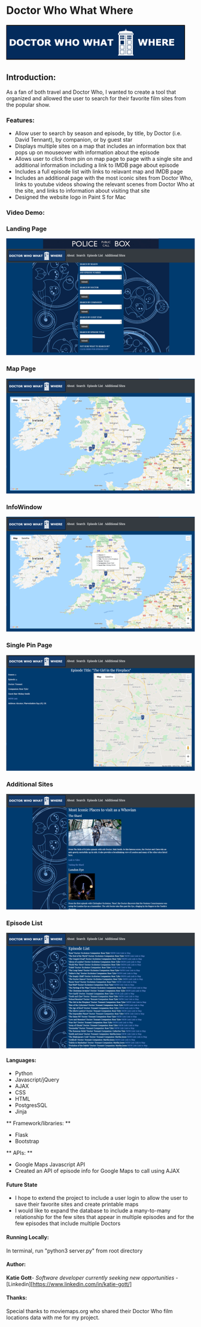# Doctor Who What Where
![alt text](https://github.com/bran0144/Dr.WhoProject/blob/master/static/img/logo.png "Logo Title Text 1")

## Introduction:

As a fan of both travel and Doctor Who, I wanted to create a tool that organized and allowed the user to search for their favorite film sites from the popular show.

### Features:

- Allow user to search by season and episode, by title, by Doctor (i.e. David Tennant), by companion, or by guest star
- Displays multiple sites on a map that includes an information box that pops up on mouseover with information about the episode 
- Allows user to click from pin on map page to page with a single site and additional information including a link to IMDB page about episode
- Includes a full episode list with links to relavant map and IMDB page
- Includes an additional page with the most iconic sites from Doctor Who, links to youtube videos showing the relevant scenes from Doctor Who at the site, and links to information about visiting that site
- Designed the website logo in Paint S for Mac

### Video Demo:

### Landing Page
![alt text](https://github.com/bran0144/Dr.WhoProject/blob/master/static/img/landingpage.png "Landing Page")

### Map Page
![alt text](https://github.com/bran0144/Dr.WhoProject/blob/master/static/img/searched_map.png "Map Page")

### InfoWindow
![alt text](https://github.com/bran0144/Dr.WhoProject/blob/master/static/img/info_window.png "Info Window")

### Single Pin Page
![alt text](https://github.com/bran0144/Dr.WhoProject/blob/master/static/img/singlePin.png "Single Pin Page")

### Additional Sites
![alt text](https://github.com/bran0144/Dr.WhoProject/blob/master/static/img/additional_sites.png "Additional Sites")

### Episode List
![alt text](https://github.com/bran0144/Dr.WhoProject/blob/master/static/img/episode_list.png "Episode List")

#### Languages:

- Python
- Javascript/jQuery
- AJAX 
- CSS
- HTML
- PostgresSQL
- Jinja

** Framework/libraries: **
- Flask
- Bootstrap

** APIs: **
- Google Maps Javascript API
- Created an API of episode info for Google Maps to call using AJAX 

#### Future State

- I hope to extend the project to include a user login to allow the user to save their favorite sites and create printable maps
- I would like to expand the database to include a many-to-many relationship for the few sites that appear in multiple episodes and for the few episodes that include multiple Doctors

#### Running Locally:

In terminal, run "python3 server.py" from root directory

#### Author:

**Katie Gott**- *Software developer currently seeking new opportunities* - [Linkedin][https://www.linkedin.com/in/katie-gott/] 

#### Thanks:
Special thanks to moviemaps.org who shared their Doctor Who film locations data with me for my project.